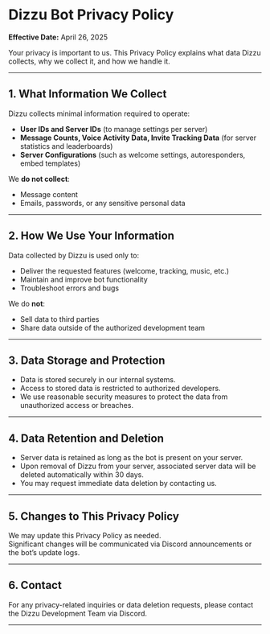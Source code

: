 # Dizzu Bot Privacy Policy

**Effective Date:** April 26, 2025

Your privacy is important to us. This Privacy Policy explains what data Dizzu collects, why we collect it, and how we handle it.

---

## 1. What Information We Collect

Dizzu collects minimal information required to operate:
- **User IDs and Server IDs** (to manage settings per server)
- **Message Counts, Voice Activity Data, Invite Tracking Data** (for server statistics and leaderboards)
- **Server Configurations** (such as welcome settings, autoresponders, embed templates)

We **do not collect**:
- Message content
- Emails, passwords, or any sensitive personal data

---

## 2. How We Use Your Information

Data collected by Dizzu is used only to:
- Deliver the requested features (welcome, tracking, music, etc.)
- Maintain and improve bot functionality
- Troubleshoot errors and bugs

We do **not**:
- Sell data to third parties
- Share data outside of the authorized development team

---

## 3. Data Storage and Protection

- Data is stored securely in our internal systems.
- Access to stored data is restricted to authorized developers.
- We use reasonable security measures to protect the data from unauthorized access or breaches.

---

## 4. Data Retention and Deletion

- Server data is retained as long as the bot is present on your server.
- Upon removal of Dizzu from your server, associated server data will be deleted automatically within 30 days.
- You may request immediate data deletion by contacting us.

---


## 5. Changes to This Privacy Policy

We may update this Privacy Policy as needed.  
Significant changes will be communicated via Discord announcements or the bot’s update logs.

---

## 6. Contact

For any privacy-related inquiries or data deletion requests, please contact the Dizzu Development Team via Discord.

---
